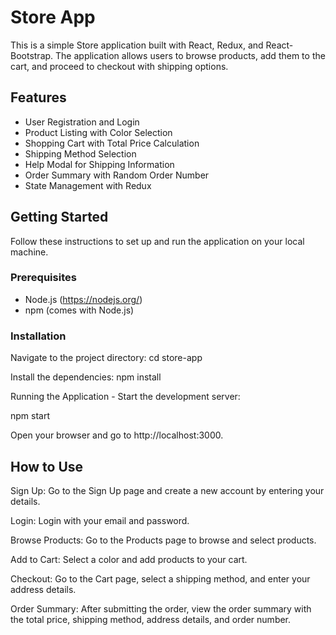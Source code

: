 # Store App

This is a simple Store application built with React, Redux, and React-Bootstrap. The application allows users to browse products, add them to the cart, and proceed to checkout with shipping options.

## Features

- User Registration and Login
- Product Listing with Color Selection
- Shopping Cart with Total Price Calculation
- Shipping Method Selection
- Help Modal for Shipping Information
- Order Summary with Random Order Number
- State Management with Redux

## Getting Started

Follow these instructions to set up and run the application on your local machine.

### Prerequisites

- Node.js (https://nodejs.org/)
- npm (comes with Node.js)

### Installation

Navigate to the project directory:
cd store-app

Install the dependencies:
npm install

Running the Application -
Start the development server:

npm start

Open your browser and go to http://localhost:3000.

## How to Use

Sign Up: Go to the Sign Up page and create a new account by entering your details.

Login: Login with your email and password.

Browse Products: Go to the Products page to browse and select products.

Add to Cart: Select a color and add products to your cart.

Checkout: Go to the Cart page, select a shipping method, and enter your address details.

Order Summary: After submitting the order, view the order summary with the total price, shipping method, address details, and order number.
